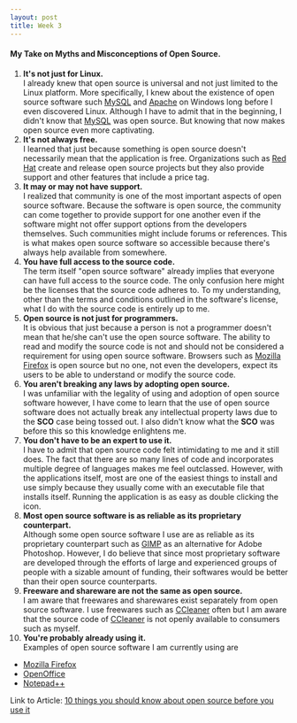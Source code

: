 ```yaml
---
layout: post
title: Week 3
---
```



#### My Take on Myths and Misconceptions of Open Source.
1. __It's not just for Linux.__  
   I already knew that open source is universal and not just limited to the Linux platform. More specifically, I knew about the existence of open source software such [MySQL](https://www.mysql.com/) and [Apache](https://www.apache.org/) on Windows long before I even discovered Linux. Although I have to admit that in the beginning, I didn't know that [MySQL](https://www.mysql.com/) was open source. But knowing that now makes open source even more captivating.
2. __It's not always free.__  
   I learned that just because something is open source doesn't necessarily mean that the application is free. Organizations such as [Red Hat](https://www.redhat.com/en) create and release open source projects but they also provide support and other features that include a price tag.
3. __It may or may not have support.__  
   I realized that community is one of the most important aspects of open source software. Because the software is open source, the community can come together to provide support for one another even if the software might not offer support options from the developers themselves. Such communities might include forums or references. This is what makes open source software so accessible because there's always help available from somewhere.
4. __You have full access to the source code.__  
   The term itself "open source software" already implies that everyone can have full access to the source code. The only confusion here might be the licenses that the source code adheres to. To my understanding, other than the terms and conditions outlined in the software's license, what I do with the source code is entirely up to me. 
5. __Open source is not just for programmers.__  
   It is obvious that just because a person is not a programmer doesn't mean that he/she can't use the open source software. The ability to read and modify the source code is not and should not be considered a requirement for using open source software. Browsers such as [Mozilla Firefox](https://www.mozilla.org/en-US/firefox/) is open source but no one, not even the developers, expect its users to be able to understand or modify the source code.
6. __You aren't breaking any laws by adopting open source.__  
   I was unfamiliar with the legality of using and adoption of open source software however, I have come to learn that the use of open source software does not actually break any intellectual property laws due to the **SCO** case being tossed out. I also didn't know what the **SCO** was before this so this knowledge enlightens me.
7. __You don't have to be an expert to use it.__  
   I have to admit that open source code felt intimidating to me and it still does. The fact that there are so many lines of code and incorporates multiple degree of languages makes me feel outclassed. However, with the applications itself, most are one of the easiest things to install and use simply because they usually come with an executable file that installs itself. Running the application is as easy as double clicking the icon.
8. __Most open source software is as reliable as its proprietary counterpart.__  
   Although some open source software I use are as reliable as its proprietary counterpart such as [GIMP](https://www.gimp.org/) as an alternative for Adobe Photoshop. However, I do believe that since most proprietary software are developed through the efforts of large and experienced groups of people with a sizable amount of funding, their softwares would be better than their open source counterparts.
9. __Freeware and shareware are not the same as open source.__  
   I am aware that freewares and sharewares exist separately from open source software. I use freewares such as [CCleaner](https://www.ccleaner.com/) often but I am aware that the source code of [CCleaner](https://www.ccleaner.com/) is not openly available to consumers such as myself.
10. __You're probably already using it.__  
   Examples of open source software I am currently using are 
   * [Mozilla Firefox](https://www.mozilla.org/en-US/firefox/)
   * [OpenOffice](https://www.openoffice.org/)
   * [Notepad++](https://notepad-plus-plus.org/)
   
   
Link to Article: [10 things you should know about open source before you use it](https://www.techrepublic.com/blog/10-things/10-things-you-should-know-about-open-source-before-you-use-it/)
